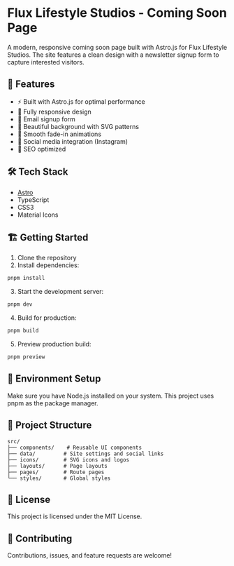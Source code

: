 # Flux Lifestyle Studios - Coming Soon Page

A modern, responsive coming soon page built with Astro.js for Flux Lifestyle Studios. The site features a clean design with a newsletter signup form to capture interested visitors.

## 🚀 Features

- ⚡️ Built with Astro.js for optimal performance
- 📱 Fully responsive design
- 💌 Email signup form
- 🎨 Beautiful background with SVG patterns
- 🔄 Smooth fade-in animations
- 🔗 Social media integration (Instagram)
- 🎯 SEO optimized

## 🛠️ Tech Stack

- [Astro](https://astro.build)
- TypeScript
- CSS3
- Material Icons

## 🏗️ Getting Started

1. Clone the repository
2. Install dependencies:
```bash
pnpm install
```

3. Start the development server:
```bash
pnpm dev
```

4. Build for production:
```bash
pnpm build
```

5. Preview production build:
```bash
pnpm preview
```

## 📝 Environment Setup

Make sure you have Node.js installed on your system. This project uses pnpm as the package manager.

## 🎨 Project Structure

```
src/
├── components/    # Reusable UI components
├── data/         # Site settings and social links
├── icons/        # SVG icons and logos
├── layouts/      # Page layouts
├── pages/        # Route pages
└── styles/       # Global styles
```

## 📄 License

This project is licensed under the MIT License.

## 🤝 Contributing

Contributions, issues, and feature requests are welcome!
